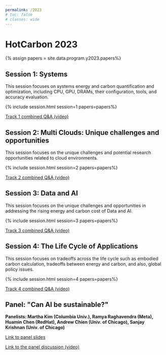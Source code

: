 ```yaml
---
permalink: /2023
# toc: false
# classes: wide
---
```


# HotCarbon 2023

<!-- Load all papers -->
{% assign papers = site.data.program.y2023.papers%}

## Session 1: Systems

This session focuses on systems energy and carbon quantification and optimization, including CPU, GPU, DRAMs, their configuration, tools, and accuracy evaluation.

<!-- Papers -->
{% include session.html session=1 papers=papers%}

[Track 1 combined Q&A (video)](https://mediaspace.ucsd.edu/media/HotCarbon%E2%80%9923%3A%20Q%26A%20for%20track%201/1_68ml5055/307441832)

## Session 2: Multi Clouds: Unique challenges and opportunities

This session focuses on the unique challenges and potential research opportunities related to cloud environments.

<!-- Papers -->
{% include session.html session=2 papers=papers%}

[Track 2 combined Q&A (video)](https://mediaspace.ucsd.edu/media/HotCarbon%E2%80%9923%3A%20Q%26A%20for%20track%202/1_7dpx0gs2/307441832)

## Session 3: Data and AI

This session focuses on the unique challenges and opportunities in addressing the rising energy and carbon cost of Data and AI.

<!-- Papers -->
{% include session.html session=3 papers=papers%}

[Track 3 combined Q&A (video)](https://mediaspace.ucsd.edu/media/HotCarbon%E2%80%9923%3A%20Q%26A%20for%20track%203/1_gme84nvn/307441832)

## Session 4: The Life Cycle of Applications

This session focuses on tradeoffs across the life cycle such as embodied carbon calculation, tradeoffs between energy and carbon, and also, global policy issues.

<!-- Papers -->
{% include session.html session=4 papers=papers%}

[Track 4 combined Q&A (video)](https://mediaspace.ucsd.edu/media/HotCarbon%E2%80%9923%3A%20Q%26A%20for%20track%204/1_ekfjz5ep/307441832)

## Panel: "Can AI be sustainable?"

__Panelists: Martha Kim (Columbia Univ.), Ramya Raghavendra (Meta), Huamin Chen (RedHat), Andrew Chien (Univ. of Chicago), Sanjay Krishnan (Univ. of Chicago)__

[Link to panel slides](/2023/pdf/panel.pdf)

[Link to the panel discussion (video)](https://mediaspace.ucsd.edu/media/HotCarbon%E2%80%9923%3A%20Panel%3A%20%E2%80%9CCan%20AI%20be%20sustainable%E2%80%9D/1_ypi4hsme)